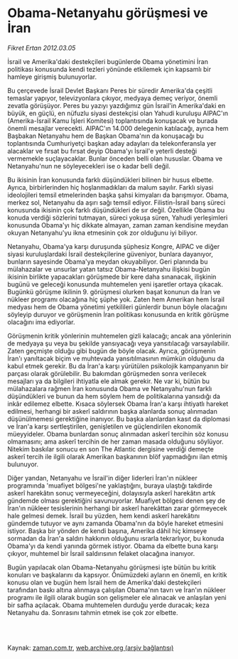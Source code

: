 # Obama-Netanyahu görüşmesi ve İran

*Fikret Ertan 2012.03.05*

<td class="columnist-detail">
<p>İsrail ve Amerika'daki destekçileri bugünlerde Obama yönetimini İran politikası konusunda kendi tezleri yönünde etkilemek için kapsamlı bir hamleye girişmiş bulunuyorlar.</p>
<p>
<div id="haberMetinDiv">
<p>Bu çerçevede İsrail Devlet Başkanı Peres bir süredir Amerika'da çeşitli temaslar yapıyor, televizyonlara çıkıyor, medyaya demeç veriyor, önemli zevatla görüşüyor. Peres bu yazıyı yazdığımız gün İsrail'in Amerika'daki en büyük, en güçlü, en nüfuzlu siyasi destekçisi olan Yahudi kuruluşu AIPAC'ın (Amerika-İsrail Kamu İşleri Komitesi) toplantısında konuşacak ve burada önemli mesajlar verecekti. AIPAC'ın 14.000 delegenin katılacağı, ayrıca hem Başbakan Netanyahu hem de Başkan Obama'nın da konuşacağı bu toplantısında Cumhuriyetçi başkan aday adayları da telekonferansla yer alacaklar ve fırsat bu fırsat deyip Obama'yı İsrail'e yeterli desteği vermemekle suçlayacaklar. Bunlar önceden belli olan hususlar. Obama ve Netanyahu'nun ne söyleyecekleri ise o kadar belli değil.
<p>Bu ikisinin İran konusunda farklı düşündükleri bilinen bir husus elbette. Ayrıca, birbirlerinden hiç hoşlanmadıkları da malum sayılır. Farklı siyasi ideolojileri temsil etmelerinden başka şahsi kimyaları da barışmıyor. Obama, merkez sol, Netanyahu da aşırı sağı temsil ediyor. Filistin-İsrail barış süreci konusunda ikisinin çok farklı düşündükleri de sır değil. Özellikle Obama bu konuda verdiği sözlerini tutmayan, süreci yokuşa süren, Yahudi yerleşimleri konusunda Obama'yı hiç dikkate almayan, zaman zaman kendisine meydan okuyan Netanyahu'yu ikna etmesinin çok zor olduğunu iyi biliyor.
<p>Netanyahu, Obama'ya karşı duruşunda şüphesiz Kongre, AIPAC ve diğer siyasi kuruluşlardaki İsrail destekçilerine güveniyor, bunlara dayanıyor, bunların sayesinde Obama'ya meydan okuyabiliyor. Geri planında bu mülahazalar ve unsurlar yatan tatsız Obama-Netanyahu ilişkisi bugün ikisinin birlikte yapacakları görüşmede bir kere daha sınanacak, ilişkinin bugünü ve geleceği konusunda muhtemelen yeni işaretler ortaya çıkacak. Bugünkü görüşme ikilinin 9. görüşmesi olurken başat konunun da İran ve nükleer programı olacağına hiç şüphe yok. Zaten hem Amerikan hem İsrail medyası hem de Obama yönetimi yetkilileri günlerdir bunun böyle olacağını söyleyip duruyor ve görüşmenin İran politikası konusunda en kritik görüşme olacağını ima ediyorlar.
<p>Görüşmenin kritik yönlerinin muhtemelen gizli kalacağı; ancak ana yönlerinin de medyaya şu veya bu şekilde yansıyacağı veya yansıtılacağı varsayılabilir. Zaten geçmişte olduğu gibi bugün de böyle olacak. Ayrıca, görüşmenin İran'ı yanıltacak biçim ve muhtevada yansıtılmasının mümkün olduğunu da kabul etmek gerekir. Bu da İran'a karşı yürütülen psikolojik kampanyanın bir parçası olarak görülebilir. Bu bakımdan görüşmeden sonra verilecek mesajları ya da bilgileri ihtiyatla ele almak gerekir. Ne var ki, bütün bu mülahazalara rağmen İran konusunda Obama ve Netanyahu'nun farklı düşündükleri ve bunun da hem söylem hem de politikalarına yansıdığı da inkâr edilemez elbette. Kısaca söylersek Obama İran'a karşı ihtiyatlı hareket edilmesi, herhangi bir askerî saldırının başka alanlarda sonuç alınmadan düşünülmemesi gerektiğine inanıyor. Bu başka alanlardan kasıt da diplomasi ve İran'a karşı sertleştirilen, genişletilen ve güçlendirilen ekonomik müeyyideler. Obama bunlardan sonuç alınmadan askerî tercihin söz konusu olmamasını; ama askerî tercihin de her zaman masada olduğunu söylüyor. Nitekim baskılar sonucu en son The Atlantic dergisine verdiği demeçte askerî tercih ile ilgili olarak Amerikan başkanının blöf yapmadığını ilan etmiş bulunuyor.
<p>Diğer yandan, Netanyahu ve İsrail'in diğer liderleri İran'ın nükleer programında 'muafiyet bölgesi'ne yaklaştığını, buraya ulaştığı takdirde askerî harekâtın sonuç vermeyeceğini, dolayısıyla askerî harekâtın artık gündemde olması gerektiğini savunuyorlar. Muafiyet bölgesi denen şey de İran'ın nükleer tesislerinin herhangi bir askerî harekâttan zarar görmeyecek hale gelmesi demek. İsrail bu yüzden, hem kendi askerî harekâtını gündemde tutuyor ve aynı zamanda Obama'nın da böyle hareket etmesini istiyor. Başka bir yönden de kendi başına, Amerika dâhil hiç kimseye sormadan da İran'a saldırı hakkının olduğunu ısrarla tekrarlıyor, bu konuda Obama'yı da kendi yanında görmek istiyor. Obama da elbette buna karşı çıkıyor, muhtemel bir İsrail saldırısının felaket olacağına inanıyor.
<p>Bugün yapılacak olan Obama-Netanyahu görüşmesi işte bütün bu kritik konuları ve başkalarını da kapsıyor. Önümüzdeki ayların en önemli, en kritik konusu olan ve bugün hem İsrail hem de Amerika'daki destekçileri tarafından baskı altına alınmaya çalışılan Obama'nın tavrı ve İran'ın nükleer programı ile ilgili olarak bugün son gelişmeler ele alınacak ve anlaşılan yeni bir safha açılacak. Obama muhtemelen durduğu yerde duracak; keza Netanyahu da. Sonrasını tahmin etmek ise çok zor elbette. </p></p></p></p></p></p></div>
</p>


<p><br>
		 </br></p></td>

Kaynak: [zaman.com.tr](http://zaman.com.tr/yazar.do?yazino=1254646), [web.archive.org (arşiv bağlantısı)](http://web.archive.org/web/20120311041037/http://www.zaman.com.tr:80/yazar.do?yazino=1254646)
